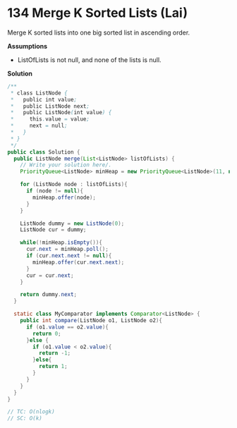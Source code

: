 # 134 Merge K Sorted Lists (Lai)

Merge K sorted lists into one big sorted list in ascending order.

**Assumptions**

- ListOfLists is not null, and none of the lists is null.



**Solution**

```java
/**
 * class ListNode {
 *   public int value;
 *   public ListNode next;
 *   public ListNode(int value) {
 *     this.value = value;
 *     next = null;
 *   }
 * }
 */
public class Solution {
  public ListNode merge(List<ListNode> listOfLists) {
    // Write your solution here/.
    PriorityQueue<ListNode> minHeap = new PriorityQueue<ListNode>(11, new MyComparator());

    for (ListNode node : listOfLists){
      if (node != null){
        minHeap.offer(node);
      }
    }

    ListNode dummy = new ListNode(0);
    ListNode cur = dummy;

    while(!minHeap.isEmpty()){
      cur.next = minHeap.poll();
      if (cur.next.next != null){
        minHeap.offer(cur.next.next);
      }
      cur = cur.next;
    }

    return dummy.next;
  }

  static class MyComparator implements Comparator<ListNode> {
    public int compare(ListNode o1, ListNode o2){
      if (o1.value == o2.value){
        return 0;
      }else {
        if (o1.value < o2.value){
          return -1;
        }else{
          return 1;
        }
      }
    }
  }
}

// TC: O(nlogk)
// SC: O(k)
```

